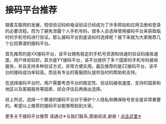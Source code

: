 # 接码平台推荐

随着互联网的发展，短信验证码和电话验证已经成为了许多网站和应用注册和登录的必要流程。而为了避免泄露个人手机号码，很多人会选择使用接码平台来获取临时的手机号码进行验证。那么接码平台到底该如何选择呢？接下来就为大家推荐几个比较靠谱的接码平台。

首先推荐的是XX接码平台，该平台拥有稳定的手机号资源和快速的验证码接收速度，用户体验较好。其次是YY接码平台，该平台提供了多个国家的手机号码接收服务，并且支持多种验证方式，非常方便实用。最后推荐的是ZZ接码平台，该平台的接码成功率较高，而且有专业的客服团队提供及时的帮助和支持。

在选择接码平台时，用户需要考虑平台的稳定性、验证码接收速度、支持的国家和地区以及客服服务等因素，综合评估后再做出选择。

综上所述，选择一个靠谱的接码平台对于保护个人隐私和确保账号安全是非常重要的。希望以上推荐的接码平台能够帮助到大家。

更多关于接码平台推荐 请通过✈与我们联系,感谢阅读,谢谢！[点击这里✈](https://t.me/sjlmbot)